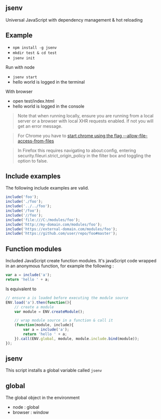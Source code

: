 ## jsenv

Universal JavaScript with dependency management & hot reloading

## Example

- `npm install -g jsenv`
- `mkdir test & cd test`
- `jsenv init`

Run with node

- `jsenv start`
- hello world is logged in the terminal

With browser

- open test/index.html
- hello world is logged in the console

>Note that when running locally, ensure you are running from a local server or a browser with local XHR requests enabled. If not you will get an error message.

>For Chrome you have to [start chrome using the flag --allow-file-access-from-files](http://www.chrome-allow-file-access-from-file.com)

>In Firefox this requires navigating to about:config, entering security.fileuri.strict_origin_policy in the filter box and toggling the option to false.

## Include examples

The following include examples are valid.

```javascript
include('foo');
include('./foo');
include('../../foo');
include('/foo');
include('//foo');
include('file:///C:/modules/foo');
include('http://my-domain.com/modules/foo');
include('https://external-domain.com/modules/foo');
include('https://github.com/user/repo/foo#master');
```

## Function modules

Included JavaScript create function modules. It's javaScript code wrapped in an anonymous function, for example the following :

```javascript
var a = include('a');
return 'hello ' + a;
```

Is equivalent to

```javascript
// ensure a is loaded before executing the module source
ENV.load('a').then(function(){
	// create a module
	var module = ENV.createModule();

	// wrap module source in a function & call it
	(function(module, include){
		var a = include('a');
		return 'hello ' + a;
	}).call(ENV.global, module, module.include.bind(module));
});
```

## jsenv

This script installs a global variable called `jsenv`

## global

The global object in the environment

- node : global
- browser : window
